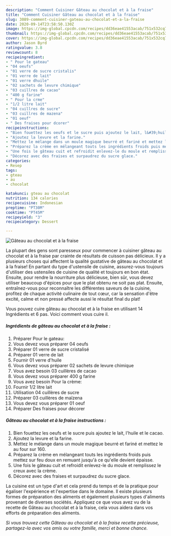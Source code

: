 ```yaml
---
description: "Comment Cuisiner Gâteau au chocolat et à la fraise"
title: "Comment Cuisiner Gâteau au chocolat et à la fraise"
slug: 3089-comment-cuisiner-gateau-au-chocolat-et-a-la-fraise
date: 2020-09-14T23:58:50.130Z
image: https://img-global.cpcdn.com/recipes/dd36eae41553acab/751x532cq70/gateau-au-chocolat-et-a-la-fraise-photo-principale-de-la-recette.jpg
thumbnail: https://img-global.cpcdn.com/recipes/dd36eae41553acab/751x532cq70/gateau-au-chocolat-et-a-la-fraise-photo-principale-de-la-recette.jpg
cover: https://img-global.cpcdn.com/recipes/dd36eae41553acab/751x532cq70/gateau-au-chocolat-et-a-la-fraise-photo-principale-de-la-recette.jpg
author: Jason Byrd
ratingvalue: 3.8
reviewcount: 8
recipeingredient:
- " Pour le gateau"
- "04 oeufs"
- "01 verre de sucre cristalis"
- "01 verre de lait"
- "01 verre dhuile"
- "02 sachets de levure chimique"
- "03 cuillres de cacao"
- "400 g farine"
- " Pour la crme"
- "1/2 litre lait"
- "04 cuillres de sucre"
- "03 cuillres de mazena"
- "01 oeuf"
- " Des fraises pour dcorer"
recipeinstructions:
- "Bien fouettez les oeufs et le sucre puis ajoutez le lait, l&#39;huile et le cacao."
- "Ajoutez la levure et la farine."
- "Mettez le mélange dans un moule magique beurré et fariné et mettez le au four sur 160."
- "Préparez la crème en mélangeant touts les ingrédients froids puis mettez sur feu doux en remuant jusqu&#39;à ce qu&#39;elle devient épaisse."
- "Une fois le gâteau cuit et refroidit enlevez-le du moule et remplissez le creux avec la crème."
- "Décorez avec des fraises et surpaudrez du sucre glace."
categories:
- Resep
tags:
- gteau
- au
- chocolat

katakunci: gteau au chocolat 
nutrition: 134 calories
recipecuisine: Indonesian
preptime: "PT30M"
cooktime: "PT45M"
recipeyield: "3"
recipecategory: Dessert

---
```



![Gâteau au chocolat et à la fraise](https://img-global.cpcdn.com/recipes/dd36eae41553acab/751x532cq70/gateau-au-chocolat-et-a-la-fraise-photo-principale-de-la-recette.jpg)

La plupart des gens sont paresseux pour commencer à cuisiner gâteau au chocolat et à la fraise par crainte de résultats de cuisson pas délicieux. Il y a plusieurs choses qui affectent la qualité gustative de gâteau au chocolat et à la fraise! En partant du type d'ustensile de cuisine, assurez-vous toujours d'utiliser des ustensiles de cuisine de qualité et toujours en bon état. Ensuite, pour rendre la nourriture plus délicieuse, bien sûr, vous devez utiliser beaucoup d'épices pour que le plat obtenu ne soit pas plat. Ensuite, entraînez-vous pour reconnaître les différentes saveurs de la cuisine, profitez de chaque activité culinaire de tout cœur, car la sensation d'être excité, calme et non pressé affecte aussi le résultat final du plat!

<!--inarticleads1-->

Vous pouvez cuire gâteau au chocolat et à la fraise en utilisant 14 Ingrédients et 6 pas. Voici comment vous cuire il.

##### Ingrédients de gâteau au chocolat et à la fraise :

1. Préparer  Pour le gateau:
1. Vous devez vous préparer 04 oeufs
1. Préparer 01 verre de sucre cristalisé
1. Préparer 01 verre de lait
1. Fournir 01 verre d&#39;huile
1. Vous devez vous préparer 02 sachets de levure chimique
1. Vous avez besoin 03 cuillères de cacao
1. Vous devez vous préparer 400 g farine
1. Vous avez besoin  Pour la crème:
1. Fournir 1/2 litre lait
1. Utilisation 04 cuillères de sucre
1. Préparer 03 cuillères de maïzena
1. Vous devez vous préparer 01 oeuf
1. Préparer  Des fraises pour décorer




<!--inarticleads2-->

##### Gâteau au chocolat et à la fraise instructions :

1. Bien fouettez les oeufs et le sucre puis ajoutez le lait, l&#39;huile et le cacao.
1. Ajoutez la levure et la farine.
1. Mettez le mélange dans un moule magique beurré et fariné et mettez le au four sur 160.
1. Préparez la crème en mélangeant touts les ingrédients froids puis mettez sur feu doux en remuant jusqu&#39;à ce qu&#39;elle devient épaisse.
1. Une fois le gâteau cuit et refroidit enlevez-le du moule et remplissez le creux avec la crème.
1. Décorez avec des fraises et surpaudrez du sucre glace.




<!--inarticleads1-->

<p>
La cuisine est un type d'art et cela prend du temps et de la pratique pour égaliser l'expérience et l'expertise dans le domaine. Il existe plusieurs formes de préparation des aliments et également plusieurs types d'aliments provenant de diverses sociétés. Appliquez ce que vous avez vu de la recette de Gâteau au chocolat et à la fraise, cela vous aidera dans vos efforts de préparation des aliments.
</p>

<p>
<i>Si vous trouvez cette Gâteau au chocolat et à la fraise recette précieuse, partagez-la avec vos amis ou votre famille, merci et bonne chance.</i>
</p>
